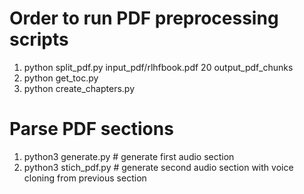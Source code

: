 # Order to run PDF preprocessing scripts

1. python split_pdf.py input_pdf/rlhfbook.pdf 20 output_pdf_chunks
2. python get_toc.py
3. python create_chapters.py

# Parse PDF sections
1. python3 generate.py # generate first audio section
2. python3 stich_pdf.py # generate second audio section with voice cloning from previous section

